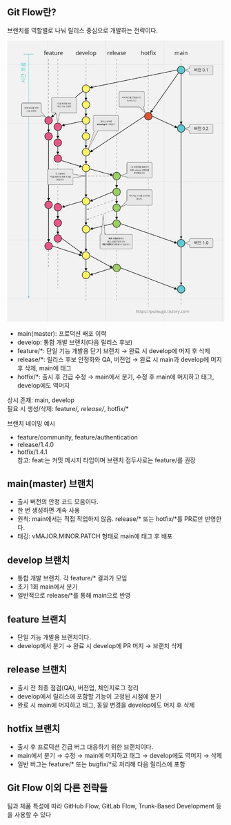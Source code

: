 ## Git Flow란?
브랜치를 역할별로 나눠 릴리스 중심으로 개발하는 전략이다.

![alt text](image.png)

- main(master): 프로덕션 배포 이력
- develop: 통합 개발 브랜치(다음 릴리스 후보)
- feature/*: 단일 기능 개발용 단기 브랜치 → 완료 시 develop에 머지 후 삭제
- release/*: 릴리스 후보 안정화와 QA, 버전업 → 완료 시 main과 develop에 머지 후 삭제, main에 태그
- hotfix/*: 출시 후 긴급 수정 → main에서 분기, 수정 후 main에 머지하고 태그, develop에도 역머지

상시 존재: main, develop  
필요 시 생성/삭제: feature/*, release/*, hotfix/*

브랜치 네이밍 예시  
- feature/community, feature/authentication  
- release/1.4.0  
- hotfix/1.4.1  
참고: feat:는 커밋 메시지 타입이며 브랜치 접두사로는 feature/를 권장

## main(master) 브랜치
- 출시 버전의 안정 코드 모음이다.
- 한 번 생성하면 계속 사용
- 원칙: main에서는 직접 작업하지 않음. release/* 또는 hotfix/*를 PR로만 반영한다.
- 태깅: vMAJOR.MINOR.PATCH 형태로 main에 태그 후 배포

## develop 브랜치
- 통합 개발 브랜치. 각 feature/* 결과가 모임
- 초기 1회 main에서 분기
- 일반적으로 release/*를 통해 main으로 반영

## feature 브랜치
- 단일 기능 개발용 브랜치이다.
- develop에서 분기 → 완료 시 develop에 PR 머지 → 브랜치 삭제

## release 브랜치
- 출시 전 최종 점검(QA), 버전업, 체인지로그 정리
- develop에서 릴리스에 포함할 기능이 고정된 시점에 분기
- 완료 시 main에 머지하고 태그, 동일 변경을 develop에도 머지 후 삭제

## hotfix 브랜치
- 출시 후 프로덕션 긴급 버그 대응하기 위한 브랜치이다.
- main에서 분기 → 수정 → main에 머지하고 태그 → develop에도 역머지 → 삭제
- 일반 버그는 feature/* 또는 bugfix/*로 처리해 다음 릴리스에 포함

## Git Flow 이외 다른 전략들
팀과 제품 특성에 따라 GitHub Flow, GitLab Flow, Trunk-Based Development 등을 사용할 수 있다

